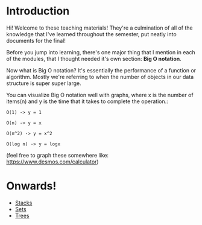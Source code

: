 # Introduction
Hi! Welcome to these teaching materials! They're a culmination of all of the knowledge that I've learned throughout the semester, put neatly into documents for the final!

Before you jump into learning, there's one major thing that I mention in each of the modules, that I thought needed it's own section: **Big O notation**.

Now what is Big O notation? It's essentially the performance of a function or algorithm. Mostly we're referring to when the number of objects in our data structure is super super large.

You can visualize Big O notation well with graphs, where x is the number of items(n) and y is the time that it takes to complete the operation.:
```
O(1) -> y = 1

O(n) -> y = x

O(n^2) -> y = x^2

O(log n) -> y = logx
```

(feel free to graph these somewhere like: https://www.desmos.com/calculator)

# Onwards!
* [Stacks](https://github.com/LyrasaurusRose/CSE212Final/blob/19dc3c7f1bbc80126776589c36cff0640cf937db/Stacks/Stacks.md)
* [Sets](https://github.com/LyrasaurusRose/CSE212Final/blob/19dc3c7f1bbc80126776589c36cff0640cf937db/Sets/sets.md)
* [Trees](https://github.com/LyrasaurusRose/CSE212Final/blob/19dc3c7f1bbc80126776589c36cff0640cf937db/Trees/trees.md)
